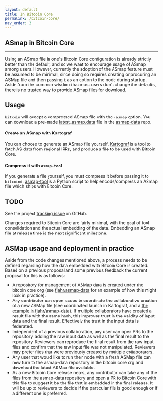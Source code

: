 ```yaml
---
layout: default
title: In Bitcoin Core
permalink: /bitcoin-core/
nav_order: 3
---
```


## ASmap in Bitcoin Core

---------------------

Using an ASmap file in one's Bitcoin Core configuration is already strictly better than the default, and so we want to encourage usage of ASmap among users. However, currently the adoption of the ASmap feature must be assumed to be minimal, since doing so requires creating or procuring an ASMap file and then passing it as an option to the node during startup. Aside from the common wisdom that most users don't change the defaults, there is no trusted way to provide ASmap files for download.

## Usage

`bitcoin` will accept a compressed ASmap file with the `-asmap` option.
You can download a pre-made [latest_asmap.data](https://github.com/fjahr/asmap-data/blob/main/latest_asmap.dat) file in the [asmap-data](https://github.com/fjahr/asmap-data) repo.

#### Create an ASmap with Kartograf

You can choose to generate an ASmap file yourself. [Kartograf](https://github.com/fjahr/kartograf) is a tool to fetch AS data from regional IRRs, and produce a file to be used with Bitcoin Core.

#### Compress it with `asmap-tool`

If you generate a file yourself, you must compress it before passing it to `bitcoind`. [asmap-tool](https://github.com/bitcoin/bitcoin/tree/master/contrib/asmap) is a Python script to help encode/compress an ASmap file which ships with Bitcoin Core.

## TODO

See the project [tracking issue](https://github.com/bitcoin/bitcoin/issues/28794) on GitHub.

Changes required to Bitcoin Core are fairly minimal, with the goal of tool consolidation and the actual embedding of the data. Embedding an ASmap file at release time is the next significant milestone.

## ASMap usage and deployment in practice

Aside from the code changes mentioned above, a process needs to be defined regarding how the data embedded with Bitcoin Core is created. Based on a previous proposal and some previous feedback the current proposal for this is as follows:

- A repository for management of ASMap data is created under the bitcoin core org (see [fjahr/asmap-data](https://github.com/bitcoin/bitcoin/issues/28794) for an example of how this might look in practice).
- Any contributor can open issues to coordinate the collaborative creation of a new ASMap file (see coordinated launch in Kartograf, and a [the example in fjahr/asmap-data](https://github.com/fjahr/asmap-data/issues/4)). If multiple collaborators have created a result file with the same hash, this improves trust in the validity of input data and the final result. Effectively the trust in the input data is federated.
- Independent of a previous collaboration, any user can open PRs to the repository, adding the raw input data as well as the final result to the repository. Reviewers can reproduce the final result from the raw input files and confirm that the raw input file was not manipulated. Reviewers may prefer files that were previously created by multiple collaborators.
- Any user that would like to run their node with a fresh ASMap file can now turn to the asmap-data repository in the bitcoin core org and download the latest ASMap file available.
- As a new Bitcoin Core release nears, any contributor can take any of the files from the asmap-data repository and open a PR to Bitcoin Core with this file to suggest it be the file that is embedded in the final release. It will be up to reviewers to decide if the particular file is good enough or if a different one is preferred.
